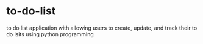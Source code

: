 # to-do-list
to do list application with allowing users to create, update, and track their to do lsits using python programming
